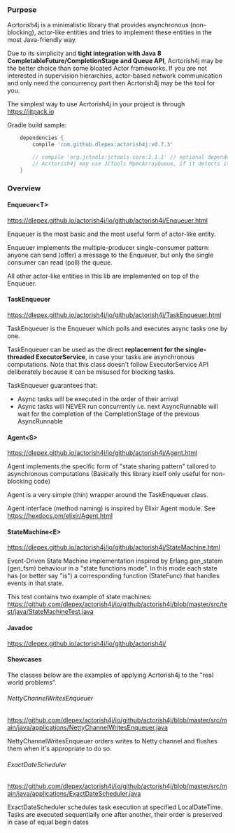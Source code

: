 ### Purpose

Acrtorish4j is a minimalistic library that provides asynchronous (non-blocking), actor-like entities and 
tries to implement these entities in the most Java-friendly way.
 
Due to its simplicity and **tight integration with Java 8 CompletableFuture/CompletionStage and Queue API**, 
Acrtorish4j may be the better choice than some bloated Actor frameworks. If you are not interested in supervision hierarchies, 
actor-based network communication and only need the concurrency part then Acrtorish4j may be the tool for you.

The simplest way to use Acrtorish4j in your project is through https://jitpack.io

Gradle build sample: 
```groovy
	dependencies {
		compile 'com.github.dlepex:actorish4j:v0.7.3'

		// compile 'org.jctools:jctools-core:2.1.1' // optional dependency, 
		// Acrtorish4j may use JCTools MpmcArrayQueue, if it detects its presence
	}
```
### Overview


#### Enqueuer&lt;T&gt; 
https://dlepex.github.io/actorish4j/io/github/actorish4j/Enqueuer.html

Enqueuer is the most basic and the most useful form of actor-like entity. 

Enqueuer implements the multiple-producer single-consumer pattern: anyone can send (offer) a message to the Enqueuer, but only
the single consumer can read (poll) the queue.

All other actor-like entities in this lib are implemented on top of the Enqueuer. 

#### TaskEnqueuer 
https://dlepex.github.io/actorish4j/io/github/actorish4j/TaskEnqueuer.html

TaskEnqueuer is the Enqueuer which polls and executes async tasks one by one.

TaskEnqueuer can be used as the direct **replacement for the single-threaded ExecutorService**, in case your tasks are asynchronous computations.
Note that this class doesn't follow ExecutorService API deliberately because it can be misused for blocking tasks.


TaskEnqueuer guarantees that:
 - Async tasks will be executed in the order of their arrival
 - Async tasks will NEVER run concurrently i.e. next AsyncRunnable will wait for the completion of the CompletionStage of the previous AsyncRunnable



#### Agent&lt;S&gt; 
https://dlepex.github.io/actorish4j/io/github/actorish4j/Agent.html

Agent implements the specific form of "state sharing pattern" tailored to asynchronous computations 
(Basically this library itself only useful for non-blocking code)

Agent is a very simple (thin) wrapper around the TaskEnqueuer class.

Agent interface (method naming) is inspired by Elixir Agent module. 
See https://hexdocs.pm/elixir/Agent.html

#### StateMachine&lt;E&gt; 

https://dlepex.github.io/actorish4j/io/github/actorish4j/StateMachine.html

Event-Driven State Machine implementation inspired by Erlang gen_statem (gen_fsm) behaviour in a "state functions mode". 
In this mode each state has (or better say "is") a corresponding function (StateFunc) that handles events in that state.

This test contains two example of state machines:
https://github.com/dlepex/actorish4j/io/github/actorish4j/blob/master/src/test/java/StateMachineTest.java 


#### Javadoc

https://dlepex.github.io/actorish4j/io/github/actorish4j/

#### Showcases

The classes below are the examples of applying Acrtorish4j to the "real world problems". 

###### NettyChannelWritesEnqueuer

https://github.com/dlepex/actorish4j/io/github/actorish4j/blob/master/src/main/java/applications/NettyChannelWritesEnqueuer.java

NettyChannelWritesEnqueuer orders writes to Netty channel and flushes them when it's appropriate to do so.

###### ExactDateScheduler

https://github.com/dlepex/actorish4j/io/github/actorish4j/blob/master/src/main/java/applications/ExactDateScheduler.java

ExactDateScheduler schedules task execution at specified LocalDateTime.
Tasks are executed sequentially one after another, their order is preserved in case of equal begin dates


